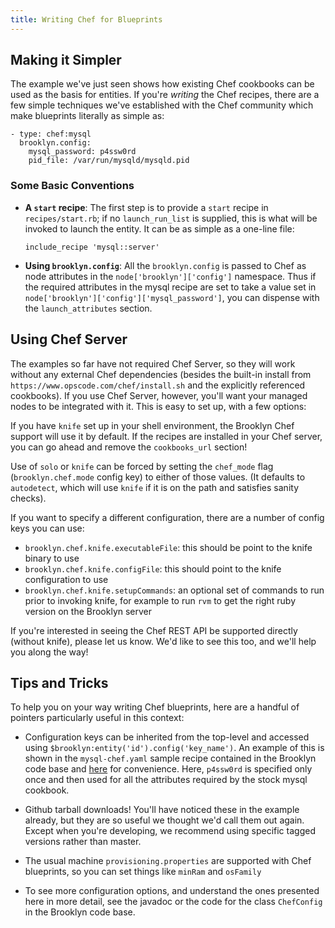 ```yaml
---
title: Writing Chef for Blueprints
---
```


## Making it Simpler

The example we've just seen shows how existing Chef cookbooks can be
used as the basis for entities.  If you're *writing* the Chef recipes, 
there are a few simple techniques we've established with the Chef community
which make blueprints literally as simple as:

    - type: chef:mysql
      brooklyn.config:
        mysql_password: p4ssw0rd
        pid_file: /var/run/mysqld/mysqld.pid


### Some Basic Conventions

* **A `start` recipe**:
  The first step is to provide a `start` recipe in `recipes/start.rb`;
  if no `launch_run_list` is supplied, this is what will be invoked to launch the entity.
  It can be as simple as a one-line file:

      include_recipe 'mysql::server'

* **Using `brooklyn.config`**:
  All the `brooklyn.config` is passed to Chef as node attributes in the `node['brooklyn']['config']` namespace.
  Thus if the required attributes in the mysql recipe are set to take a value set in
  `node['brooklyn']['config']['mysql_password']`, you can dispense with the `launch_attributes` section.


## Using Chef Server

The examples so far have not required Chef Server, so they will work without any external
Chef dependencies (besides the built-in install from `https://www.opscode.com/chef/install.sh`
and the explicitly referenced cookbooks).  If you use Chef Server, however, you'll want your
managed nodes to be integrated with it.  This is easy to set up, with a few options:

If you have `knife` set up in your shell environment, the Brooklyn Chef support will use it
by default. If the recipes are installed in your Chef server, you can go ahead and remove
the `cookbooks_url` section!

Use of `solo` or `knife` can be forced by setting the `chef_mode` flag (`brooklyn.chef.mode` config key)
to either of those values.  (It defaults to `autodetect`, which will use `knife` if it is on the path and satisfies
sanity checks).

If you want to specify a different configuration, there are a number of config keys you can use:

* `brooklyn.chef.knife.executableFile`: this should be point to the knife binary to use
* `brooklyn.chef.knife.configFile`: this should point to the knife configuration to use
* `brooklyn.chef.knife.setupCommands`: an optional set of commands to run prior to invoking knife,
  for example to run `rvm` to get the right ruby version on the Brooklyn server

If you're interested in seeing the Chef REST API be supported directly (without knife),
please let us know.  We'd like to see this too, and we'll help you along the way!
 

## Tips and Tricks

To help you on your way writing Chef blueprints, here are a handful of pointers
particularly useful in this context:

* Configuration keys can be inherited from the top-level and accessed using `$brooklyn:entity('id').config('key_name')`.
  An example of this is shown in the `mysql-chef.yaml` sample recipe contained in the Brooklyn code base
  and [here](example_yaml/mysql-chef-2.yaml) for convenience.
  Here, `p4ssw0rd` is specified only once and then used for all the attributes required by the stock mysql cookbook.  

* Github tarball downloads! You'll have noticed these in the example already, but they are so useful we thought
  we'd call them out again. Except when you're developing, we recommend using specific tagged versions rather than master.

* The usual machine `provisioning.properties` are supported with Chef blueprints, 
  so you can set things like `minRam` and `osFamily`

* To see more configuration options, and understand the ones presented here in more detail, see the javadoc or
  the code for the class `ChefConfig` in the Brooklyn code base.

